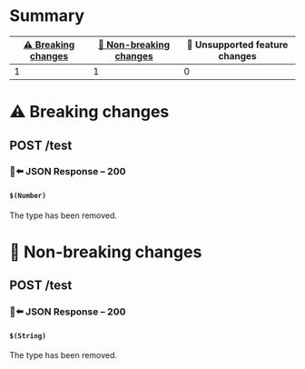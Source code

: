 # Summary

| [⚠️ Breaking changes](#breaking-changes) | [🙆 Non-breaking changes](#non-breaking-changes) | 🤷 Unsupported feature changes |
|------------------------------------------|-------------------------------------------------|-------------------------------|
| 1                                        | 1                                               | 0                             |

# <span id="breaking-changes"></span>⚠️ Breaking changes

## **POST** /test

### 📱⬅️ JSON Response – 200

#### `$(Number)`

The type has been removed.

# <span id="non-breaking-changes"></span>🙆 Non-breaking changes

## **POST** /test

### 📱⬅️ JSON Response – 200

#### `$(String)`

The type has been removed.
